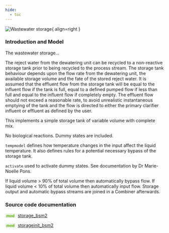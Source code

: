 ```yaml
---
hide:
  - toc
---
```


![Wastewater storage](https://gitlab.rrze.fau.de/evt/klaeffizient/bsm2-python/-/raw/doc_new2/docs/assets/.icons/bsm2python/wastewater-storage.svg){ align=right }
<!-- TODO: change link to main branch before merging -->

### Introduction and Model

The wastewater storage...

The reject water from the dewatering unit can be recycled to a non-reactive storage tank prior to being recycled to the process stream. The storage tank behaviour depends upon the flow rate from the dewatering unit, the available storage volume and the fate of the stored reject water. It is assumed that the effluent flow from the storage tank will be equal to the influent flow if the tank is full, equal to a defined pumped flow if less than full and equal to the influent flow if completely empty. The effluent flow should not exceed a reasonable rate, to avoid unrealistic instantaneous emptying of the tank and the flow is directed to either
the primary clarifier influent or effluent as defined by the user.


This implements a simple storage tank of variable volume with complete mix.

No biological reactions. Dummy states are included.

`tempmodel` defines how temperature changes in the input affect the liquid temperature.
It also defines rules for a potential necessary bypass of the storage tank.

`activate` used to activate dummy states. See documentation by Dr Marie-Noelle Pons.

If liquid volume > 90% of total volume then automatically bypass flow.
If liquid volume < 10% of total volume then automatically input flow.
Storage output and automatic bypass streams are joined in a Combiner afterwards.


### Source code documentation

<span style=
  "color: #5cad0f;
  font-weight: bold;
  font-size: .85em;
  background-color: #5cad0f1a;
  padding: 0 .3em;
  border-radius: .1rem;
  margin-right: 0.2rem;">
mod</span> [storage_bsm2](/reference/bsm2_python/bsm2/storage_bsm2)

<span style=
  "color: #5cad0f;
  font-weight: bold;
  font-size: .85em;
  background-color: #5cad0f1a;
  padding: 0 .3em;
  border-radius: .1rem;
  margin-right: 0.2rem;">
mod</span> [storageinit_bsm2](/reference/bsm2_python/bsm2/init/storageinit_bsm2)

[^1]: [Benchmarking of Control Strategies for Wastewater Treatment Plants](https://iwaponline.com/ebooks/book-pdf/650794/wio9781780401171.pdf), chap. 4.2.4.5 Reject water storage tank
